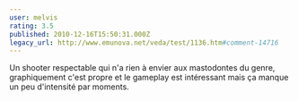 ```yaml
---
user: melvis
rating: 3.5
published: 2010-12-16T15:50:31.000Z
legacy_url: http://www.emunova.net/veda/test/1136.htm#comment-14716
---
```

Un shooter respectable qui n'a rien à envier aux mastodontes du genre, graphiquement c'est propre et le gameplay est intéressant mais ça manque un peu d'intensité par moments.
